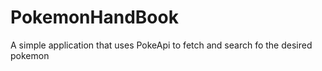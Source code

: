 # PokemonHandBook

A simple application that uses PokeApi to fetch and search fo the desired pokemon
